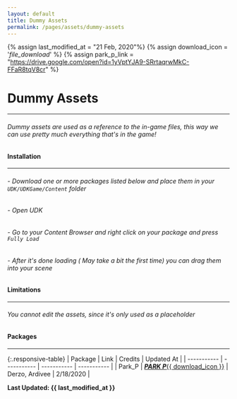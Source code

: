 ```yaml
---
layout: default
title: Dummy Assets
permalink: /pages/assets/dummy-assets
---
```

{% assign last_modified_at = "21 Feb, 2020"%}
{% assign download_icon = '<i class="material-icons right">file_download</i>' %}
{% assign park_p_link = "https://drive.google.com/open?id=1yVptYJA9-SRrtaqrwMkC-FFaR8tqV8cr" %}

# Dummy Assets

---

###### Dummy assets are used as a reference to the in-game files, this way we can use pretty much everything that's in the game!

#### Installation

---

###### - Download one or more packages listed below and place them in your ```UDK/UDKGame/Content``` folder
###### - Open UDK
###### - Go to your Content Browser and right click on your package and press `Fully Load`
###### - After it's done loading ( May take a bit the first time) you can drag them into your scene

#### Limitations

---

###### You cannot edit the assets, since it's only used as a placeholder

#### Packages

---

{:.responsive-table}
| Package | Link | Credits | Updated At |
| ----------- | ----------- | ----------- | ----------- |
| Park_P | <a id="download-source" class="btn waves-effect waves-light" href="{{ park_p_link }}" target="_blank">***PARK P***{{ download_icon }}</a> | Derzo, Ardivee | 2/18/2020 |

**Last Updated: {{ last_modified_at }}**